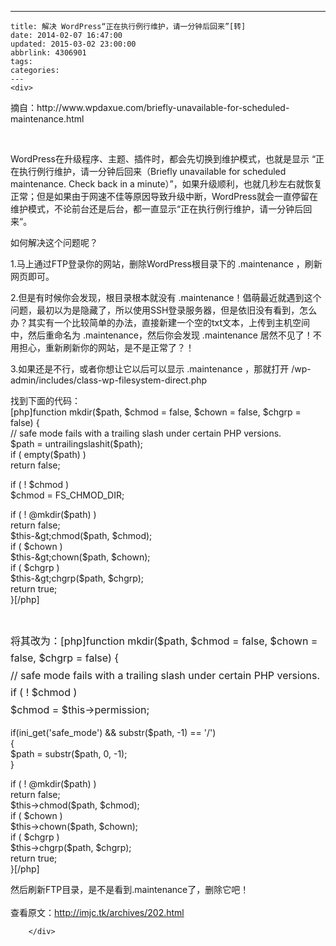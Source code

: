 ---
    title: 解决 WordPress“正在执行例行维护，请一分钟后回来”[转]
    date: 2014-02-07 16:47:00
    updated: 2015-03-02 23:00:00
    abbrlink: 4306901
    tags:
    categories:
    ---
    <div>
<div>
<div id="sina_keyword_ad_area2" class="articalContent   ">
<p>摘自：http://www.wpdaxue.com/briefly-unavailable-for-scheduled-maintenance.html</p>
<p>&nbsp;</p>
<p>WordPress在升级程序、主题、插件时，都会先切换到维护模式，也就是显示 &ldquo;正在执行例行维护，请一分钟后回来（Briefly unavailable for scheduled maintenance. Check back in a minute）&rdquo;，如果升级顺利，也就几秒左右就恢复正常；但是如果由于网速不佳等原因导致升级中断，WordPress就会一直停留在维护模式，不论前台还是后台，都一直显示&ldquo;正在执行例行维护，请一分钟后回来&ldquo;。</p>
<p>如何解决这个问题呢？</p>
<p>1.马上通过FTP登录你的网站，删除WordPress根目录下的 .maintenance ，刷新网页即可。</p>
<p>2.但是有时候你会发现，根目录根本就没有 .maintenance！倡萌最近就遇到这个问题，最初以为是隐藏了，所以使用SSH登录服务器，但是依旧没有看到，怎么办？其实有一个比较简单的办法，直接新建一个空的txt文本，上传到主机空间中，然后重命名为 .maintenance，然后你会发现 .maintenance 居然不见了！不用担心，重新刷新你的网站，是不是正常了？！</p>
<p>3.如果还是不行，或者你想让它以后可以显示 .maintenance ，那就打开 /wp-admin/includes/class-wp-filesystem-direct.php</p>
<p>找到下面的代码：<br />
[php]function mkdir($path, $chmod = false, $chown = false, $chgrp =
false) {<br />
// safe mode fails with a trailing slash under certain PHP
versions.<br />
$path = untrailingslashit($path);<br />
if ( empty($path) )<br />
return false;</p>
<p>if ( ! $chmod )<br />
$chmod = FS_CHMOD_DIR;</p>
<p>if ( ! @mkdir($path) )<br />
return false;<br />
$this-&amp;gt;chmod($path, $chmod);<br />
if ( $chown )<br />
$this-&amp;gt;chown($path, $chown);<br />
if ( $chgrp )<br />
$this-&amp;gt;chgrp($path, $chgrp);<br />
return true;<br />
}[/php]</p>
<p>&nbsp;</p>
<p><span style="line-height: 1.714285714; font-size: 1rem;">将其改为：[php]function
mkdir($path, $chmod = false, $chown = false, $chgrp = false)
{<br />
// safe mode fails with a trailing slash under certain PHP
versions.<br />
if ( ! $chmod )<br />
$chmod = $this-&gt;permission;</span></p>
<p>if(ini_get('safe_mode') &amp;&amp;
substr($path, -1) == '/')<br />
{<br />
$path = substr($path, 0, -1);<br />
}</p>
<p>if ( ! @mkdir($path) )<br />
return false;<br />
$this-&gt;chmod($path, $chmod);<br />
if ( $chown )<br />
$this-&gt;chown($path, $chown);<br />
if ( $chgrp )<br />
$this-&gt;chgrp($path, $chgrp);<br />
return true;<br />
}[/php]</p>
<p>然后刷新FTP目录，是不是看到.maintenance了，删除它吧！<br />
<br />
查看原文：<a href="http://imjc.tk/archives/202.html" rel="nofollow">http://imjc.tk/archives/202.html</a></p>
							
		</div>
</div>
</div>
    
